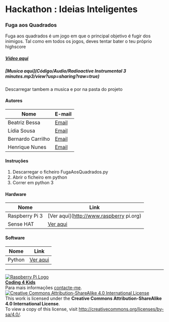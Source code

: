 ﻿# Hackathon : Ideias Inteligentes 

### Fuga aos Quadrados

Fuga aos quadrados é um jogo em que o principal objetivo é fugir dos inimigos. Tal como em todos os jogos, deves tentar bater o teu próprio highscore
##### [Vídeo aqui](https://drive.google.com/file/d/0B_pUAOPBkih7VnNUZXJrSnFEczQ/view?usp=sharing/view?usp=sharing?raw=true)
##### [Musica aqui](Código/Audio/Radioactive Instrumental 3 minutes.mp3/view?usp=sharing?raw=true)
Descarregar tambem a musica e por na pasta do projeto
  
#### Autores  

|Nome  |E-mail  |  
|---|---|    
|Beatriz Bessa|[Email](mailto:chamo.me.bia@gmail.com)|
|Lídia Sousa|[Email](mailto:lidia.sousa2001@outlook.com)|
|Bernardo Carrilho|[Email](bernardo@carrilho.org)|
|Henrique Nunes|[Email](hrn2001@gmail.com)|

#### Instruções

1. Descarregar o ficheiro FugaAosQuadrados.py
2. Abrir o ficheiro em python
3. Correr em python 3

#### Hardware  

|Nome  |Link  |  
|---|---|   
|Raspberry Pi 3  |[Ver aqui](http://www.raspberry pi.org)  |  
|Sense HAT  | [Ver aqui](https://www.raspberrypi.org/products/sense-hat/)  |

#### Software  

|Nome  |Link  |  
|---|---| 
|Python  |[Ver aqui](https://github.com/beatriz46172/gameuj/blob/master/FugaAosQuadrados.py)|  


***  
[![Raspberry Pi Logo](https://upload.wikimedia.org/wikipedia/en/thumb/c/cb/Raspberry_Pi_Logo.svg/50px-Raspberry_Pi_Logo.svg.png)](http://raspberrypi.org)   
[**Coding 4 Kids**](http://coding4kids.github.io/coding4kids/)  
Para mais informações [contacte-me](mailto:nunofilipesantos@gmail.com).  
[![Creative Commons Attribution-ShareAlike 4.0 International License](https://licensebuttons.net/l/by-sa/4.0/88x31.png)](http://creativecommons.org/licenses/by-sa/4.0/)  
This work is licensed under the **Creative Commons Attribution-ShareAlike 4.0 International License**.  
To view a copy of this license, visit http://creativecommons.org/licenses/by-sa/4.0/.  
